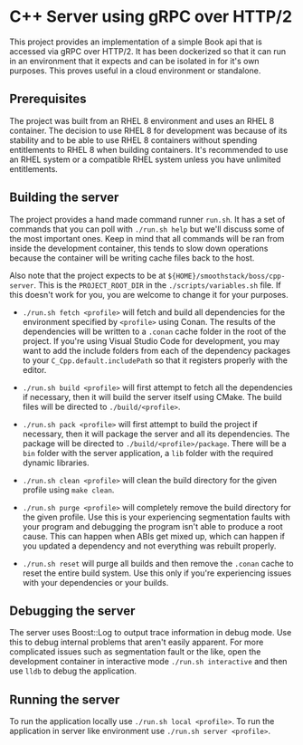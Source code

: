 # C++ Server using gRPC over HTTP/2

This project provides an implementation of a simple Book api that is accessed via gRPC over HTTP/2.
It has been dockerized so that it can run in an environment that it expects and can be isolated in
for it's own purposes. This proves useful in a cloud environment or standalone.

## Prerequisites

The project was built from an RHEL 8 environment and uses an RHEL 8 container. The decision to use
RHEL 8 for development was because of its stability and to be able to use RHEL 8 containers without
spending entitlements to RHEL 8 when building containers. It's recommended to use an RHEL system or
a compatible RHEL system unless you have unlimited entitlements.

## Building the server

The project provides a hand made command runner `run.sh`. It has a set of commands that you can poll
with `./run.sh help` but we'll discuss some of the most important ones. Keep in mind that all
commands will be ran from inside the development container, this tends to slow down operations
because the container will be writing cache files back to the host.

Also note that the project expects to be at `${HOME}/smoothstack/boss/cpp-server`. This is the
`PROJECT_ROOT_DIR` in the `./scripts/variables.sh` file. If this doesn't work for you, you are
welcome to change it for your purposes.

- `./run.sh fetch <profile>` will fetch and build all dependencies for the environment specified by
`<profile>` using Conan. The results of the dependencies will be written to a `.conan` cache folder
in the root of the project. If you're using Visual Studio Code for development, you may want to add
the include folders from each of the dependency packages to your `C_Cpp.default.includePath` so that
it registers properly with the editor.

- `./run.sh build <profile>` will first attempt to fetch all the dependencies if necessary, then it
will build the server itself using CMake. The build files will be directed to `./build/<profile>`.

- `./run.sh pack <profile>` will first attempt to build the project if necessary, then it will
package the server and all its dependencies. The package will be directed to
`./build/<profile>/package`. There will be a `bin` folder with the server application, a `lib`
folder with the required dynamic libraries.

- `./run.sh clean <profile>` will clean the build directory for the given profile using
`make clean`.

- `./run.sh purge <profile>` will completely remove the build directory for the given profile. Use
this is your experiencing segmentation faults with your program and debugging the program isn't able
to produce a root cause. This can happen when ABIs get mixed up, which can happen if you updated a
dependency and not everything was rebuilt properly.

- `./run.sh reset` will purge all builds and then remove the `.conan` cache to reset the entire
build system. Use this only if you're experiencing issues with your dependencies or your builds.

## Debugging the server

The server uses Boost::Log to output trace information in debug mode. Use this to debug internal
problems that aren't easily apparent. For more complicated issues such as segmentation fault or the
like, open the development container in interactive mode `./run.sh interactive` and then use `lldb`
to debug the application.

## Running the server

To run the application locally use `./run.sh local <profile>`. To run the application in server like
environment use `./run.sh server <profile>`.
